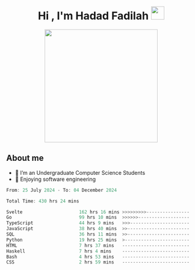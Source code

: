 <h1 align="center">Hi , I'm Hadad Fadilah <img src="https://media.giphy.com/media/hvRJCLFzcasrR4ia7z/giphy.gif" width="35"></h1>

<p align="center">
<img src="https://media.tenor.com/78dNivDemDAAAAAi/speech-bubble-venti.gif" width="300"/>    
</p>


##  About me
- 🔭 I’m an Undergraduate Computer Science Students
- 🌱 Enjoying software engineering

<!--START_SECTION:waka-->

```go
From: 25 July 2024 - To: 04 December 2024

Total Time: 430 hrs 24 mins

Svelte                     162 hrs 16 mins >>>>>>>>>----------------   37.52 %
Go                         99 hrs 10 mins  >>>>>>-------------------   22.93 %
TypeScript                 44 hrs 9 mins   >>>----------------------   10.21 %
JavaScript                 38 hrs 40 mins  >>-----------------------   08.94 %
SQL                        36 hrs 11 mins  >>-----------------------   08.37 %
Python                     19 hrs 25 mins  >------------------------   04.49 %
HTML                       7 hrs 37 mins   -------------------------   01.76 %
Haskell                    7 hrs 4 mins    -------------------------   01.63 %
Bash                       4 hrs 53 mins   -------------------------   01.13 %
CSS                        2 hrs 59 mins   -------------------------   00.69 %
```

<!--END_SECTION:waka-->




<!--
**Fadil-Tao/Fadil-Tao** is a ✨ _special_ ✨ repository because its `README.md` (this file) appears on your GitHub profile.



